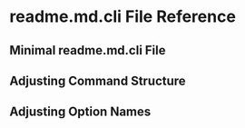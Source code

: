 # readme.md.cli File Reference

## Minimal readme.md.cli File

## Adjusting Command Structure

## Adjusting Option Names
